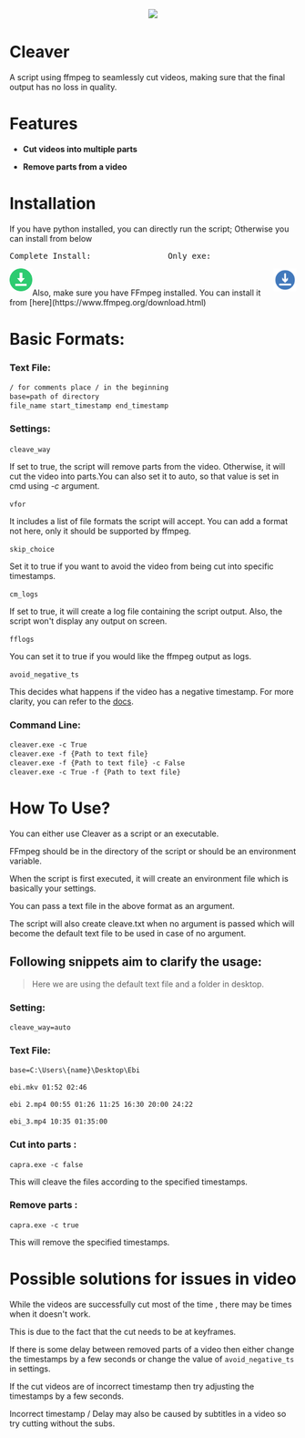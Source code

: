 <p align="center"><img src="https://github.com/Namek6969/namk1.github.io/blob/gh-pages/smth.ico?raw=true"></p>

# Cleaver
A script using ffmpeg to seamlessly cut videos, making sure that the final output has no loss in quality.


# Features
- <b>Cut videos into multiple parts</b>


- <b>Remove parts from a video</b>

# Installation
If you have python installed, you can directly run the script;
Otherwise you can install from below
<pre>
Complete Install:                Only exe: 
</pre>
[<img align=left alt="alt_text" width="40px" src="https://github.com/Namek6969/nk1.github.io/blob/gh-pages/download-1.png?raw=true"/>](https://github.com/Namek6969/nk1.github.io/releases/download/1.0.0/Cleaver-FF-win64-1.0.0.zip)

[<img align=right alt="alt_text" width="40px" src="https://github.com/Namek6969/nk1.github.io/blob/gh-pages/download-2.png?raw=true"/>]([https://www.google.com/](https://github.com/Namek6969/nk1.github.io/releases/download/1.0.0/Cleaver-win64-1.0.0.zip))

<br/>
<br/>
Also, make sure you have FFmpeg installed.
You can install it from [here](https://www.ffmpeg.org/download.html)

# Basic Formats:
### Text File:
```
/ for comments place / in the beginning
base=path of directory
file_name start_timestamp end_timestamp
```
### Settings:
 `cleave_way`

If set to true, the script will remove parts from the video. Otherwise, it will cut the video into parts.You can also set it to auto, so that value is set in cmd using *-c* argument.

`vfor`

It includes a list of file formats the script will accept. You can add a format not here, only it should be supported by ffmpeg.

`skip_choice`

Set it to true if you want to avoid the video from being cut into specific timestamps.

`cm_logs`

If set to true, it will create a log file containing the script output. Also, the script won't display any output on screen.

`fflogs`

You can set it to true if you would like the ffmpeg output as logs.

`avoid_negative_ts`

This decides what happens if the video has a negative timestamp.
For more clarity, you can refer to the [docs](https://ffmpeg.org/ffmpeg-all.html).

### Command Line:
```
cleaver.exe -c True
cleaver.exe -f {Path to text file}
cleaver.exe -f {Path to text file} -c False
cleaver.exe -c True -f {Path to text file}
```

# How To Use?

You can either use Cleaver as a script or an executable.

FFmpeg should be in the directory of the script or should be an environment variable.

When the script is first executed, it will create an environment file which is basically your settings.

You can pass a text file in the above format as an argument.

The script will also create cleave.txt when no argument is passed which will become the default text file to be used in case of no argument.

## Following snippets aim to clarify the usage:
> Here we are using the default text file and a folder in desktop.
### Setting:
```
cleave_way=auto
```
### Text File:
```
base=C:\Users\{name}\Desktop\Ebi
```
```
ebi.mkv 01:52 02:46
```
```
ebi 2.mp4 00:55 01:26 11:25 16:30 20:00 24:22
```
```
ebi_3.mp4 10:35 01:35:00
```

### Cut into parts :
```
capra.exe -c false
```
This will cleave the files according to the specified timestamps.   
   
  
### Remove parts :
```
capra.exe -c true
```
This will remove the specified timestamps.


# Possible solutions for issues in video
While the videos are successfully cut most of the time , there may be times when it doesn't work.

This is due to the fact that the cut needs to be at keyframes.

If there is some delay between removed parts of a video then either change the timestamps by a few seconds or change the value of `avoid_negative_ts` in settings.

If the cut videos are of incorrect timestamp then try adjusting the timestamps by a few seconds.

Incorrect timestamp / Delay may also be caused by subtitles in a video so try cutting without the subs.
